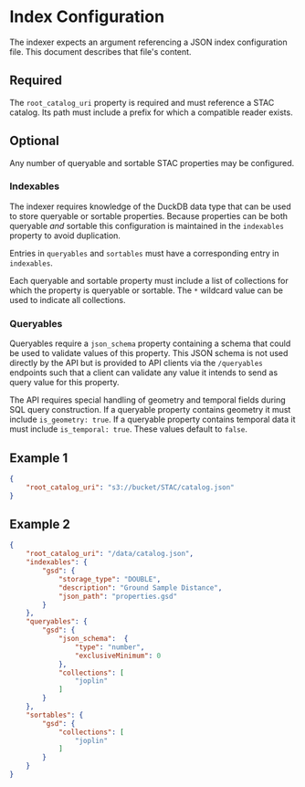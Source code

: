 # Index Configuration

The indexer expects an argument referencing a JSON index configuration file. This document describes that file's content.

## Required

The `root_catalog_uri` property is required and must reference a STAC catalog. Its path must include a prefix for which a compatible reader exists.

## Optional

Any number of queryable and sortable STAC properties may be configured.

### Indexables

The indexer requires knowledge of the DuckDB data type that can be used to store queryable or sortable properties. Because properties can be both queryable _and_ sortable this configuration is maintained in the `indexables` property to avoid duplication.

Entries in `queryables` and `sortables` must have a corresponding entry in `indexables`.

Each queryable and sortable property must include a list of collections for which the property is queryable or sortable. The `*` wildcard value can be used to indicate all collections.

### Queryables

Queryables require a `json_schema` property containing a schema that could be used to validate values of this property. This JSON schema is not used directly by the API but is provided to API clients via the `/queryables` endpoints such that a client can validate any value it intends to send as query value for this property.

The API requires special handling of geometry and temporal fields during SQL query construction. If a queryable property contains geometry it must include `is_geometry: true`. If a queryable property contains temporal data it must include `is_temporal: true`. These values default to `false`.

## Example 1

```json
{
    "root_catalog_uri": "s3://bucket/STAC/catalog.json"
}
```

## Example 2

```json
{
    "root_catalog_uri": "/data/catalog.json",
    "indexables": {
        "gsd": {
            "storage_type": "DOUBLE",
            "description": "Ground Sample Distance",
            "json_path": "properties.gsd"
        }
    },
    "queryables": {
        "gsd": {
            "json_schema":  {
                "type": "number",
                "exclusiveMinimum": 0
            },
            "collections": [
                "joplin"
            ]
        }
    },
    "sortables": {
        "gsd": {
            "collections": [
                "joplin"
            ]
        }
    }
}
```
